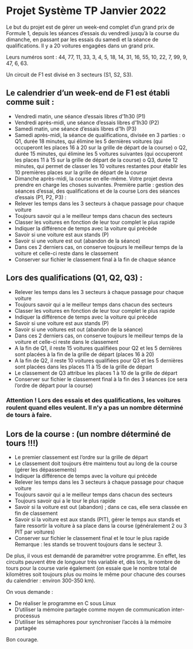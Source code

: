 # Projet Système TP Janvier 2022

Le but du projet est de gérer un week-end complet d’un grand prix de Formule 1, depuis les séances d’essais du vendredi jusqu’à la course du dimanche, en passant par les essais du samedi et la séance de qualifications.
Il y a 20 voitures engagées dans un grand prix.

Leurs numéros sont : 44, 77, 11, 33, 3, 4, 5, 18, 14, 31, 16, 55, 10, 22, 7, 99, 9, 47, 6, 63.

Un circuit de F1 est divisé en 3 secteurs (S1, S2, S3).

## Le calendrier d’un week-end de F1 est établi comme suit :
-	Vendredi matin, une séance d’essais libres d’1h30 (P1)
-	Vendredi après-midi, une séance d’essais libres d’1h30 (P2)
-	Samedi matin, une séance d’essais libres d’1h (P3)
-	Samedi après-midi, la séance de qualifications, divisée en 3 parties :
o	Q1, durée 18 minutes, qui élimine les 5 dernières voitures (qui occuperont les places 16 à 20 sur la grille de départ de la course)
o	Q2, durée 15 minutes, qui élimine les 5 voitures suivantes (qui occuperont les places 11 à 15 sur la grille de départ de la course)
o	Q3, durée 12 minutes, qui permet de classer les 10 voitures restantes pour établir les 10 premières places sur la grille de départ de la course
-	Dimanche après-midi, la course en elle-même.
Votre projet devra prendre en charge les choses suivantes.
Première partie : gestion des séances d’essai, des qualifications et de la course
Lors des séances d’essais (P1, P2, P3) :
-	Relever les temps dans les 3 secteurs à chaque passage pour chaque voiture
-	Toujours savoir qui a le meilleur temps dans chacun des secteurs
-	Classer les voitures en fonction de leur tour complet le plus rapide
-	Indiquer la différence de temps avec la voiture qui précède
-	Savoir si une voiture est aux stands (P)
-	Savoir si une voiture est out (abandon de la séance)
-	Dans ces 2 derniers cas, on conserve toujours le meilleur temps de la voiture et celle-ci reste dans le classement
-	Conserver sur fichier le classement final à la fin de chaque séance
 
## Lors des qualifications (Q1, Q2, Q3) :
-	Relever les temps dans les 3 secteurs à chaque passage pour chaque voiture
-	Toujours savoir qui a le meilleur temps dans chacun des secteurs
-	Classer les voitures en fonction de leur tour complet le plus rapide
-	Indiquer la différence de temps avec la voiture qui précède
-	Savoir si une voiture est aux stands (P)
-	Savoir si une voitures est out (abandon de la séance)
-	Dans ces 2 derniers cas, on conserve toujours le meilleur temps de la voiture et celle-ci reste dans le classement
-	A la fin de Q1, il reste 15 voitures qualifiées pour Q2 et les 5 dernières sont placées à la fin de la grille de départ (places 16 à 20)
-	A la fin de Q2, il reste 10 voitures qualifiées pour Q3 et les 5 dernières sont placées dans les places 11 à 15 de la grille de départ
-	Le classement de Q3 attribue les places 1 à 10 de la grille de départ
-	Conserver sur fichier le classement final à la fin des 3 séances (ce sera l’ordre de départ pour la course)
### Attention ! Lors des essais et des qualifications, les voitures roulent quand elles veulent. Il n’y a pas un nombre déterminé de tours à faire.

## Lors de la course : (un nombre déterminé de tours !!!)
-	Le premier classement est l’ordre sur la grille de départ
-	Le classement doit toujours être maintenu tout au long de la course (gérer les dépassements)
-	Indiquer la différence de temps avec la voiture qui précède
-	Relever les temps dans les 3 secteurs à chaque passage pour chaque voiture
-	Toujours savoir qui a le meilleur temps dans chacun des secteurs
-	Toujours savoir qui a le tour le plus rapide
-	Savoir si la voiture est out (abandon) ; dans ce cas, elle sera classée en fin de classement
-	Savoir si la voiture est aux stands (PIT), gérer le temps aux stands et faire ressortir la voiture à sa place dans la course (généralement 2 ou 3 PIT par voitures)
-	Conserver sur fichier le classement final et le tour le plus rapide
Remarque : les stands se trouvent toujours dans le secteur 3.

 
De plus, il vous est demandé de paramétrer votre programme.
En effet, les circuits peuvent être de longueur très variable et, dès lors, le nombre de tours pour la course varie également (on essaie que le nombre total de kilomètres soit toujours plus ou moins le même pour chacune des courses du calendrier : environ 300-350 km).

On vous demande :
-	De réaliser le programme en C sous Linux
-	D’utiliser la mémoire partagée comme moyen de communication inter-processus
-	D’utiliser les sémaphores pour synchroniser l’accès à la mémoire partagée

Bon courage.



